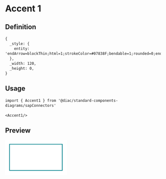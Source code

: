 # Accent 1

## Definition

```
{
  _style: { 
    entity: 'endArrow=blockThin;html=1;strokeColor=#07838F;bendable=1;rounded=0;endFill=1;endSize=4;strokeWidth=1.5;startSize=4;startArrow=none;startFill=0;',
  },
  _width: 120,
  _height: 0,
}
```

## Usage

```
import { Accent1 } from '@diac/standard-components-diagrams/sapConnectors'

<Accent1/>
```

## Preview

<img src="./accent-1.png" width="200"/>
